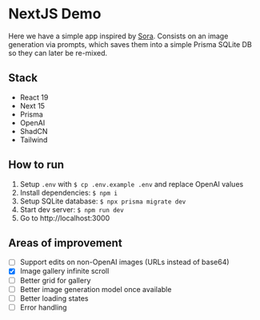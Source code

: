 # NextJS Demo

Here we have a simple app inspired by [Sora](https://sora.com/). Consists on
an image generation via prompts, which saves them into a simple Prisma SQLite DB
so they can later be re-mixed.

## Stack

- React 19
- Next 15
- Prisma
- OpenAI
- ShadCN
- Tailwind

## How to run

1. Setup `.env` with `$ cp .env.example .env` and replace OpenAI values
2. Install dependencies: `$ npm i`
3. Setup SQLite database: `$ npx prisma migrate dev`
4. Start dev server: `$ npm run dev`
5. Go to http://localhost:3000

## Areas of improvement

- [ ] Support edits on non-OpenAI images (URLs instead of base64)
- [x] Image gallery infinite scroll
- [ ] Better grid for gallery
- [ ] Better image generation model once available
- [ ] Better loading states
- [ ] Error handling
